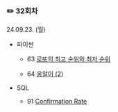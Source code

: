 ### ✏️ 32회차

24.09.23. (월)

- 파이썬

  - 63 [로또의 최고 순위와 최저 순위](https://school.programmers.co.kr/learn/courses/30/lessons/77484)
 
  - 64 [옹알이 (2)](https://school.programmers.co.kr/learn/courses/30/lessons/133499)

- SQL

  - 91 [Confirmation Rate](https://leetcode.com/problems/confirmation-rate/)

</br>
